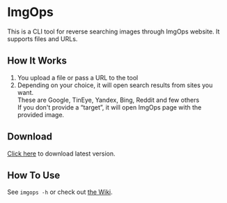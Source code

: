 # ImgOps

This is a CLI tool for reverse searching images through ImgOps website.
It supports files and URLs.

## How It Works

1. You upload a file or pass a URL to the tool
2. Depending on your choice, it will open search results from sites you want.  
  These are Google, TinEye, Yandex, Bing, Reddit and few others  
  If you don't provide a “target”, it will open ImgOps page with the provided image.

## Download

[Click here](https://github.com/dogancelik/imgops/releases/latest) to download latest version.

## How To Use

See `imgops -h` or check out [the Wiki](https://github.com/dogancelik/imgops/wiki/Examples).
